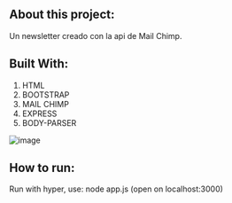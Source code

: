 ## About this project:

Un newsletter creado con la api de Mail Chimp.

## Built With: 

1. HTML 
2. BOOTSTRAP
3. MAIL CHIMP
4. EXPRESS
5. BODY-PARSER

![image](https://i.ibb.co/09FsxR1/newsletter.png)

## How to run:

Run with hyper, use: node app.js (open on localhost:3000)
